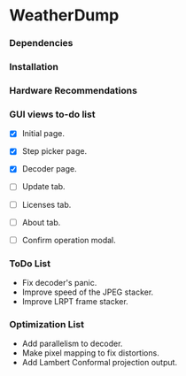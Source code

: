 # WeatherDump

### Dependencies

### Installation

### Hardware Recommendations

### GUI views to-do list
- [x] Initial page.
- [x] Step picker page.
- [x] Decoder page.
- [ ] Update tab.
- [ ] Licenses tab.
- [ ] About tab.
- [ ] Confirm operation modal.


### ToDo List
- Fix decoder's panic.
- Improve speed of the JPEG stacker. 
- Improve LRPT frame stacker.

### Optimization List
- Add parallelism to decoder.
- Make pixel mapping to fix distortions.
- Add Lambert Conformal projection output.